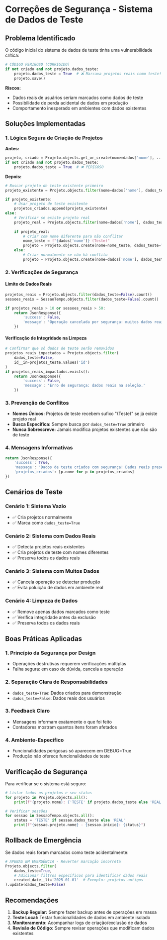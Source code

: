# Correções de Segurança - Sistema de Dados de Teste

## Problema Identificado

O código inicial do sistema de dados de teste tinha uma vulnerabilidade crítica:

```python
# CÓDIGO PERIGOSO (CORRIGIDO)
if not criado and not projeto.dados_teste:
    projeto.dados_teste = True  # ❌ Marcava projetos reais como teste!
    projeto.save()
```

**Riscos:**
- Dados reais de usuários seriam marcados como dados de teste
- Possibilidade de perda acidental de dados em produção
- Comportamento inesperado em ambientes com dados existentes

## Soluções Implementadas

### 1. Lógica Segura de Criação de Projetos

**Antes:**
```python
projeto, criado = Projeto.objects.get_or_create(nome=dados['nome'], ...)
if not criado and not projeto.dados_teste:
    projeto.dados_teste = True  # ❌ PERIGOSO
```

**Depois:**
```python
# Buscar projeto de teste existente primeiro
projeto_existente = Projeto.objects.filter(nome=dados['nome'], dados_teste=True).first()

if projeto_existente:
    # Usar projeto de teste existente
    projetos_criados.append(projeto_existente)
else:
    # Verificar se existe projeto real
    projeto_real = Projeto.objects.filter(nome=dados['nome'], dados_teste=False).first()
    
    if projeto_real:
        # Criar com nome diferente para não conflitar
        nome_teste = f"{dados['nome']} (Teste)"
        projeto = Projeto.objects.create(nome=nome_teste, dados_teste=True, ...)
    else:
        # Criar normalmente se não há conflito
        projeto = Projeto.objects.create(nome=dados['nome'], dados_teste=True, ...)
```

### 2. Verificações de Segurança

#### Limite de Dados Reais
```python
projetos_reais = Projeto.objects.filter(dados_teste=False).count()
sessoes_reais = SessaoTempo.objects.filter(dados_teste=False).count()

if projetos_reais > 10 or sessoes_reais > 50:
    return JsonResponse({
        'success': False,
        'message': 'Operação cancelada por segurança: muitos dados reais encontrados.'
    })
```

#### Verificação de Integridade na Limpeza
```python
# Confirmar que só dados de teste serão removidos
projetos_reais_impactados = Projeto.objects.filter(
    dados_teste=False, 
    id__in=projetos_teste.values('id')
)
if projetos_reais_impactados.exists():
    return JsonResponse({
        'success': False,
        'message': 'Erro de segurança: dados reais na seleção.'
    })
```

### 3. Prevenção de Conflitos

- **Nomes Únicos:** Projetos de teste recebem sufixo "(Teste)" se já existe projeto real
- **Busca Específica:** Sempre busca por `dados_teste=True` primeiro
- **Nunca Sobrescreve:** Jamais modifica projetos existentes que não são de teste

### 4. Mensagens Informativas

```python
return JsonResponse({
    'success': True,
    'message': 'Dados de teste criados com segurança! Dados reais preservados.',
    'projetos_criados': [p.nome for p in projetos_criados]
})
```

## Cenários de Teste

### Cenário 1: Sistema Vazio
- ✅ Cria projetos normalmente
- ✅ Marca como `dados_teste=True`

### Cenário 2: Sistema com Dados Reais
- ✅ Detecta projetos reais existentes
- ✅ Cria projetos de teste com nomes diferentes
- ✅ Preserva todos os dados reais

### Cenário 3: Sistema com Muitos Dados
- ✅ Cancela operação se detectar produção
- ✅ Evita poluição de dados em ambiente real

### Cenário 4: Limpeza de Dados
- ✅ Remove apenas dados marcados como teste
- ✅ Verifica integridade antes da exclusão
- ✅ Preserva todos os dados reais

## Boas Práticas Aplicadas

### 1. Princípio da Segurança por Design
- Operações destrutivas requerem verificações múltiplas
- Falha segura: em caso de dúvida, cancela a operação

### 2. Separação Clara de Responsabilidades
- `dados_teste=True`: Dados criados para demonstração
- `dados_teste=False`: Dados reais dos usuários

### 3. Feedback Claro
- Mensagens informam exatamente o que foi feito
- Contadores mostram quantos itens foram afetados

### 4. Ambiente-Específico
- Funcionalidades perigosas só aparecem em DEBUG=True
- Produção não oferece funcionalidades de teste

## Verificação de Segurança

Para verificar se o sistema está seguro:

```python
# Listar todos os projetos e seu status
for projeto in Projeto.objects.all():
    print(f"{projeto.nome}: {'TESTE' if projeto.dados_teste else 'REAL'}")

# Verificar sessões
for sessao in SessaoTempo.objects.all():
    status = 'TESTE' if sessao.dados_teste else 'REAL'
    print(f"{sessao.projeto.nome} - {sessao.inicio}: {status}")
```

## Rollback de Emergência

Se dados reais foram marcados como teste acidentalmente:

```python
# APENAS EM EMERGÊNCIA - Reverter marcação incorreta
Projeto.objects.filter(
    dados_teste=True,
    # Adicionar filtros específicos para identificar dados reais
    created_date__lt='2025-01-01'  # Exemplo: projetos antigos
).update(dados_teste=False)
```

## Recomendações

1. **Backup Regular:** Sempre fazer backup antes de operações em massa
2. **Teste Local:** Testar funcionalidades de dados em ambiente isolado
3. **Monitoramento:** Acompanhar logs de criação/exclusão de dados
4. **Revisão de Código:** Sempre revisar operações que modificam dados existentes
